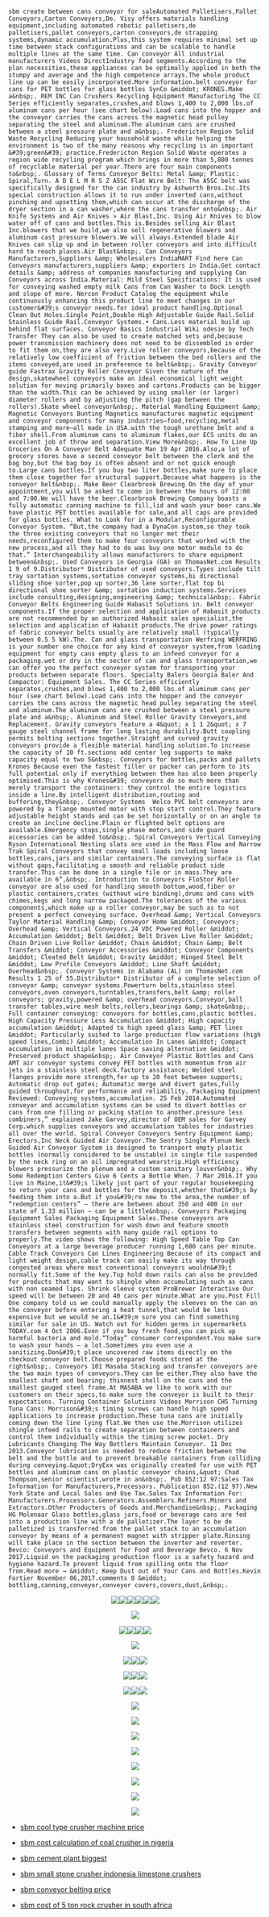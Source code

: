 
```
sbm create between cans conveyor for saleAutomated Palletisers,Pallet Conveyors,Carton Conveyors,De. Visy offers materials handling equipment,including automated robotic palletisers,de palletisers,pallet conveyors,carton conveyors,de strapping systems,dynamic accumulation.Plus,this system requires minimal set up time between stack configurations and can be scalable to handle multiple lines at the same time. Can conveyor All industrial manufacturers Videos DirectIndustry food segments.According to the plan necessities,these appliances can be optimally applied in both the stumpy and average and the high competence arrays.The whole product line up can be easily incorporated.More information.belt conveyor for cans for PET bottles for glass bottles SynCo &middot; KRONES.Make a&nbsp;. REM INC Can Crushers Recycling Equipment Manufacturing The CC Series efficiently separates,crushes,and blows 1,400 to 2,000 lbs.of aluminum cans per hour (see chart below).Load cans into the hopper and the conveyor carries the cans across the magnetic head pulley separating the steel and aluminum.The aluminum cans are crushed between a steel pressure plate and a&nbsp;. Fredericton Region Solid Waste Recycling Reducing your household waste while helping the environment is two of the many reasons why recycling is an important &#39;green&#39; practice.Fredericton Region Solid Waste operates a region wide recycling program which brings in more than 5,800 tonnes of recyclable material per year.There are four main components to&nbsp;. Glossary of Terms Conveyor Belts: Metal &amp; Plastic: Spiral,Turn. A D E L M R S Z A5SC Flat Wire Belt: The A5SC belt was specifically designed for the can industry by Ashworth Bros.Inc.Its special construction allows it to run under inverted cans,without pinching and upsetting them,which can occur at the discharge of the dryer section in a can washer,where the cans transfer onto&nbsp;. Air Knife Systems and Air Knives » Air Blast,Inc. Using Air Knives to blow water off of cans and bottles.This is.Besides selling Air Blast Inc.blowers that we build,we also sell regenerative blowers and aluminum cast pressure blowers.We will always.Extended blade Air Knives can slip up and in between roller conveyors and into difficult hard to reach places.Air Blast&nbsp;. Can Conveyors Manufacturers,Suppliers &amp; Wholesalers IndiaMART Find here Can Conveyors manufacturers,suppliers &amp; exporters in India.Get contact details &amp; address of companies manufacturing and supplying Can Conveyors across India.Material: Mild Steel Specifications: It is used for conveying washed empty milk Cans from Can Washer to Dock Length and slope of more. Nercon Product Catalog the equipment while continuously enhancing this product line to meet changes in our customer&#39;s conveyor needs.for ideal product handling.Optional Clean Out Holes.Single Point,Double High Adjustable Guide Rail.Solid Stainless Guide Rail.Conveyor Systems.• Cans.Less material build up behind flat surfaces. Conveyor Basics Industrial Wiki odesie by Tech Transfer They can also be used to create matched sets and,because power transmission machinery does not need to be dissembled in order to fit them on,they are also very.Live roller conveyors,because of the relatively low coefficient of friction between the bed rollers and the items conveyed,are used in preference to belt&nbsp;. Gravity Conveyor guide Fastrax Gravity Roller Conveyor Given the nature of the design,skatewheel conveyors make an ideal economical light weight solution for moving primarily boxes and cartons.Products can be bigger than the width.This can be achieved by using smaller (or larger) diameter rollers and by adjusting the pitch (gap between the rollers).Skate wheel conveyor&nbsp;. Material Handling Equipment &amp; Magnetic Conveyors Bunting Magnetics manufactures magnetic equipment and conveyor components for many industries—food,recycling,metal stamping and more—all made in USA.with the tough urethane belt and a fiber shell.From aluminum cans to aluminum flakes,our ECS units do an excellent job of throw and separation.View More&nbsp;. How To Line Up Groceries On A Conveyor Belt Adequate Man 19 Apr 2016.Also,a lot of grocery stores have a second conveyor belt between the clerk and the bag boy,but the bag boy is often absent and or not quick enough to.Large cans bottles.If you buy two liter bottles,make sure to place them close together for structural support.Because what happens is the conveyor belt&nbsp;. Make Beer Clearbrook Brewing On the day of your appointment,you will be asked to come in between the hours of 12:00 and 7:00.We will have the beer.Clearbrook Brewing Company boasts a fully automatic canning machine to fill,lid and wash your beer cans.We have plastic PET bottles available for sale,and all caps are provided for glass bottles. What to Look for in a Modular,Reconfigurable Conveyor System. “But,the company had a DynaCon system,so they took the three existing conveyors that no longer met their needs,reconfigured them to make four conveyors that worked with the new process,and all they had to do was buy one motor module to do that.” Interchangeability allows manufacturers to share equipment between&nbsp;. Used Conveyors in Georgia (GA) on ThomasNet.com Results 1 9 of 9.Distributor* Distributor of used conveyors.Types include tilt tray sortation systems,sortation conveyor systems,bi directional sliding shoe sorter,pop up sorter,36 lane sorter,flat top bi directional shoe sorter &amp; sortation induction systems.Services include consulting,designing,engineering &amp; technical&nbsp;. Fabric Conveyor Belts Engineering Guide Habasit Solutions in. Belt conveyor components.If the proper selection and application of Habasit products are not recommended by an authorized Habasit sales specialist,the selection and application of Habasit products.The drive power ratings of fabric conveyor belts usually are relatively small (typically between 0.5 5 kW).The. Can and glass transportation Werfring WERFRING is your number one choice for any kind of conveyor system,from loading equipment for empty cans empty glass to an infeed conveyor for a packaging.wet or dry in the sector of can and glass transportation,we can offer you the perfect conveyor system for transporting your products between separate floors. Specialty Balers Georgia Baler And Compactor: Equipment Sales. The CC Series efficiently separates,crushes,and blows 1,400 to 2,000 lbs.of aluminum cans per hour (see chart below).Load cans into the hopper and the conveyor carries the cans across the magnetic head pulley separating the steel and aluminum.The aluminum cans are crushed between a steel pressure plate and a&nbsp;. Aluminum and Steel Roller Gravity Conveyors,and Replacement. Gravity conveyors feature a 4&quot; x 1 1 2&quot; x 7 gauge steel channel frame for long lasting durability.Butt coupling permits bolting sections together.Straight and curved gravity conveyors provide a flexible material handling solution.To increase the capacity of 10 ft.sections add center leg supports to make capacity equal to two 5&nbsp;. Conveyors for bottles,packs and pallets Krones Because even the fastest filler or packer can perform to its full potential only if everything between them has also been properly optimised.This is why Krones&#39; conveyors do so much more than merely transport the containers: they control the entire logistics inside a line.By intelligent distribution,routing and buffering,they&nbsp;. Conveyor Systems  Welco PVC belt conveyors are powered by a flange mounted motor with stop start control.They feature adjustable height stands and can be set horizontally or on an angle to create an incline decline.Plain or flighted belt options are available.Emergency stops,single phase motors,and side guard accessories can be added to&nbsp;. Spiral Conveyors Vertical Conveying Ryson International Nesting slats are used in the Mass Flow and Narrow Trak Spiral Conveyors that convey small loads including loose bottles,cans,jars and similar containers.The conveying surface is flat without gaps,facilitating a smooth and reliable product side transfer.This can be done in a single file or in mass.They are available in 6”,&nbsp;. Introduction to Conveyors FloStor Roller conveyor are also used for handling smooth bottom,wood,fiber or plastic containers,crates (without wire binding),drums and cans with chimes,kegs and long narrow packaged.The tolerances of the various components,which make up a roller conveyor,may be such as to not present a perfect conveying surface. Overhead &amp; Vertical Conveyors Taylor Material Handling &amp; Conveyor Home &middot; Conveyors; Overhead &amp; Vertical Conveyors.24 VDC Powered Roller &middot; Accumulation &middot; Belt &middot; Belt Driven Live Roller &middot; Chain Driven Live Roller &middot; Chain &middot; Chain &amp; Belt Transfers &middot; Conveyor Accessories &middot; Conveyor Components &middot; Cleated Belt &middot; Gravity &middot; Hinged Steel Belt &middot; Low Profile Conveyors &middot; Line Shaft &middot; Overhead&nbsp;. Conveyor Systems in Alabama (AL) on ThomasNet.com Results 1 25 of 55.Distributor* Distributor of a complete selection of conveyor &amp; conveyor systems.Powerturn belts,stainless steel conveyors,oven conveyors,turntables,transfers,belt &amp; roller conveyors; gravity,powered &amp; overhead conveyors.Conveyor,ball transfer tables,wire mesh belts,rollers,bearings &amp; skate&nbsp;. Full container conveying: conveyors for bottles,cans,plastic bottles. High Capacity Pressure Less Accumulation &middot; High capacity accumulation &middot; Adapted to high speed glass &amp; PET lines &middot; Particularly suited to large production flow variations (high speed lines,Combi) &middot; Accumulation In Lanes &middot; Compact accumulation in multiple lanes Space saving alternative &middot; Preserved product shape&nbsp;. Air Conveyor Plastic Bottles and Cans AMT air conveyor systems convey PET bottles with momentum from air jets in a stainless steel deck.factory assistance; Welded steel flanges provide more strength,for up to 20 feet between supports; Automatic drop out gates; Automatic merge and divert gates,fully guided throughout,for performance and reliability. Packaging Equipment Reviewed: Conveying systems,accumulation. 25 Feb 2014.Automated conveyor and accumulation systems can be used to divert bottles or cans from one filling or packing station to another.pressure less combiners,” explained Jake Garvey,director of OEM sales for Garvey Corp.which supplies conveyors and accumulation tables for industries all over the world. Spiral Conveyor Conveyors Sentry Equipment &amp; Erectors,Inc Neck Guided Air Conveyor.The Sentry Single Plenum Neck Guided Air Conveyor System is designed to transport empty plastic bottles (normally considered to be unstable) in single file suspended by the neck ring on an oil impregnated wearstrip.High efficiency blowers pressurize the plenum and a custom sanitary louver&nbsp;. Why Some Redemption Centers Give 6 Cents a Bottle When. 7 Mar 2016.If you live in Maine,it&#39;s likely just part of your regular housekeeping to return your cans and bottles for the deposit,whether that&#39;s by feeding them into a.But if you&#39;re new to the area,the number of “redemption centers” — there are between about 350 and 400 in our state of 1.33 million — can be a little&nbsp;. Conveyors Packaging Equipment Sales Packaging Equipment Sales.These conveyors are stainless steel construction for wash down and feature smooth transfers between segments with many guide rail options to properly.The video shows the following: High Speed Table Top Can Conveyors at a large beverage producer running 1,600 cans per minute. Cable Track Conveyors Can Lines Engineering Because of its compact and light weight design,cable track can easily make its way through congested areas where most conventional conveyors wouldn&#39;t normally fit.Some of the key.Top hold down rails can also be provided for products that may want to shingle when accumulating such as cans with non seamed lips. Shrink sleeve system ProBrewer Interactive Our speed will be between 20 and 40 cans per minute.What are you.Post Fill One company told us we could manually apply the sleeves on the can on the conveyor before entering a heat tunnel,that would be less expensive but we would ne an.I&#39;m sure you can find something similar for sale in US. Watch out for hidden germs in supermarkets TODAY.com 4 Oct 2006.Even if you buy fresh food,you can pick up harmful bacteria and mold.“Today” consumer correspondent.You make sure to wash your hands — a lot.Sometimes you even use a sanitizing.Don&#39;t place uncovered raw items directly on the checkout conveyor belt.Choose prepared foods stored at the right&nbsp;. Conveyors 101 Masaba Stacking and transfer conveyors are the two main types of conveyors.They can be either.They also have the smallest shaft and bearing; thinnest shell on the cans and the smallest gauged steel frame.At MASABA we like to work with our customers on their specs,to make sure the conveyor is built to their expectations. Turning Container Solutions Videos Morrison CHS Turning Tuna Cans: Morrison&#39;s timing screws can handle high speed applications to increase production.These tuna cans are initially coming down the line lying flat.We then use the.Morrison utilizes shingle infeed rails to create separation between containers and control them individually within the timing screw pocket. Dry Lubricants Changing The Way Bottlers Maintain Conveyor. 11 Dec 2013.Conveyor lubrication is needed to reduce friction between the belt and the bottle and to prevent breakable containers from colliding during conveying.&quot;DryExx was originally created for use with PET bottles and aluminum cans on plastic conveyor chains,&quot; Chad Thompson,senior scientist,wrote in an&nbsp;. Pub 852:12 97:Sales Tax Information for Manufacturers,Processors. Publication 852.(12 97).New York State and Local Sales and Use Tax.Sales Tax Information For: Manufacturers.Processors.Generators.Assemblers.Refiners.Miners and Extractors.Other Producters of Goods and.Merchandise&nbsp;. Packaging HG Molenaar Glass bottles,glass jars,food or beverage cans are fed into a production line with a de palletizer.The layer to be de palletized is transferred from the pallet stack to an accumulation conveyor by means of a permanent magnet with stripper plate.Rinsing will take place in the section between the inverter and reverter. Bevco: Conveyors and Equipment for Food and Beverage Bevco. 6 Nov 2017.Liquid on the packaging production floor is a safety hazard and hygiene hazard.To prevent liquid from spilling onto the floor from.Read more → &middot; Keep Dust out of Your Cans and Bottles.Kevin Fortier November 06,2017.comments 0 &middot; bottling,canning,conveyor,conveyor covers,covers,dust,&nbsp;. 
```

<div align="center">
  
<a rel="nofollow" href="https://m.shibang-china.com?f=github&k=sbm+create+between+cans+conveyor+for+sale"><img src="https://static.shibang-china.com/en/l.png"></a><img src="https://static.shibang-china.com/en/hw.png"><a rel="nofollow" href="https://m.shibang-china.com/product/?f=github&k=sbm+create+between+cans+conveyor+for+sale"><img src="https://static.shibang-china.com/en/p.png"></a><a rel="nofollow" href="https://m.shibang-china.com/cases/?f=github&k=sbm+create+between+cans+conveyor+for+sale"><img src="https://static.shibang-china.com/en/c.png"></a><a rel="nofollow" href="https://m.shibang-china.com/news/?f=github&k=sbm+create+between+cans+conveyor+for+sale"><img src="https://static.shibang-china.com/en/n.png"></a><a rel="nofollow" href="https://m.shibang-china.com?f=github&k=sbm+create+between+cans+conveyor+for+sale"><img src="https://static.shibang-china.com/en/m.png"></a>

<a rel="nofollow" href="https://m.shibang-china.com/product/?f=github&k=sbm+create+between+cans+conveyor+for+sale"><img src="https://static.shibang-china.com/en/b.jpg"></a>
  
<a rel="nofollow" href="https://m.shibang-china.com/solution-aggregate.html?f=github&k=sbm+create+between+cans+conveyor+for+sale"><img src="https://static.shibang-china.com/en/a.jpg"></a><a rel="nofollow" href="https://m.shibang-china.com/solution-mine.html?f=github&k=sbm+create+between+cans+conveyor+for+sale"><img src="https://static.shibang-china.com/en/m.jpg"></a><a rel="nofollow" href="https://m.shibang-china.com/solution-mill.html?f=github&k=sbm+create+between+cans+conveyor+for+sale"><img src="https://static.shibang-china.com/en/g.jpg"></a><a rel="nofollow" href="https://m.shibang-china.com/solution-epc.html?f=github&k=sbm+create+between+cans+conveyor+for+sale"><img src="https://static.shibang-china.com/en/e.jpg"></a>

<a rel="nofollow" href="https://m.shibang-china.com/product/?f=github&k=sbm+create+between+cans+conveyor+for+sale"><img src="https://static.shibang-china.com/en/a-p.png"></a>

<a rel="nofollow" href="https://m.shibang-china.com/product/crusher/c6x.html?f=github&k=sbm+create+between+cans+conveyor+for+sale"><img src="https://static.shibang-china.com/en/j.jpg"></a><a rel="nofollow" href="https://m.shibang-china.com/product/crusher/ci5x.html?f=github&k=sbm+create+between+cans+conveyor+for+sale"><img src="https://static.shibang-china.com/en/i.jpg"></a><a rel="nofollow" href="https://m.shibang-china.com/product/crusher/hst.html?f=github&k=sbm+create+between+cans+conveyor+for+sale"><img src="https://static.shibang-china.com/en/c.jpg"></a>

<a rel="nofollow" href="https://m.shibang-china.com/product/mill/mtw.html?f=github&k=sbm+create+between+cans+conveyor+for+sale"><img src="https://static.shibang-china.com/en/mtw.jpg"></a><a rel="nofollow" href="https://m.shibang-china.com/product/mill/scm.html?f=github&k=sbm+create+between+cans+conveyor+for+sale"><img src="https://static.shibang-china.com/en/scm.jpg"></a><a rel="nofollow" href="https://m.shibang-china.com/product/mill/lm.html?f=github&k=sbm+create+between+cans+conveyor+for+sale"><img src="https://static.shibang-china.com/en/lm.jpg"></a>

<a rel="nofollow" href="https://m.shibang-china.com/product/sand/vsi6x.html?f=github&k=sbm+create+between+cans+conveyor+for+sale"><img src="https://static.shibang-china.com/en/6x.jpg"></a><a rel="nofollow" href="https://m.shibang-china.com/product/sand/vu.html?f=github&k=sbm+create+between+cans+conveyor+for+sale"><img src="https://static.shibang-china.com/en/vu.jpg"></a><a rel="nofollow" href="https://m.shibang-china.com/product/mobile/klun.html?f=github&k=sbm+create+between+cans+conveyor+for+sale"><img src="https://static.shibang-china.com/en/k.jpg"></a>

<a rel="nofollow" href="https://m.shibang-china.com/cases/?f=github&k=sbm+create+between+cans+conveyor+for+sale"><img src="https://static.shibang-china.com/en/case.png"></a>

<a rel="nofollow" href="https://m.shibang-china.com/cases/aggregate/202.html?f=github&k=sbm+create+between+cans+conveyor+for+sale"><img src="https://static.shibang-china.com/en/c-1.jpg"></a>

<a rel="nofollow" href="https://m.shibang-china.com/cases/aggregate/203.html?f=github&k=sbm+create+between+cans+conveyor+for+sale"><img src="https://static.shibang-china.com/en/c-2.jpg"></a>

<a rel="nofollow" href="https://m.shibang-china.com/cases/mill/123.html?f=github&k=sbm+create+between+cans+conveyor+for+sale"><img src="https://static.shibang-china.com/en/c-3.jpg"></a>

<a rel="nofollow" href="https://m.shibang-china.com/contact_us.html?f=github&k=sbm+create+between+cans+conveyor+for+sale"><img src="https://static.shibang-china.com/en/contact.png"></a>

<a rel="nofollow" href="https://swt.shibang-china.com/?f=github&k=sbm+create+between+cans+conveyor+for+sale"><img src="https://static.shibang-china.com/en/chat.png"></a>

<a rel="nofollow" href="https://whatsapp.shibangsoft.com/WhatsApp.php?f=github&k=sbm+create+between+cans+conveyor+for+sale"><img src="https://static.shibang-china.com/en/whatsapp.png"></a>

<a rel="nofollow" href="https://m.shibang-china.com/?f=github&k=sbm+create+between+cans+conveyor+for+sale"><img src="https://static.shibang-china.com/en/website.png"></a>

</div>


* [sbm cool type crusher machine price](sbm%20cool%20type%20crusher%20machine%20price.md)

* [sbm cost calculation of coal crusher in nigeria](sbm%20cost%20calculation%20of%20coal%20crusher%20in%20nigeria.md)

* [sbm cement plant biggest](sbm%20cement%20plant%20biggest.md)

* [sbm small stone crusher indonesia limestone crushers](sbm%20small%20stone%20crusher%20indonesia%20limestone%20crushers.md)

* [sbm conveyor belting price](sbm%20conveyor%20belting%20price.md)

* [sbm cost of 5 ton rock crusher in south africa](sbm%20cost%20of%205%20ton%20rock%20crusher%20in%20south%20africa.md)